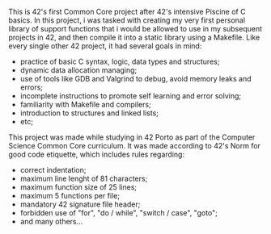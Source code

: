 This is 42's first Common Core project after 42's intensive Piscine of C basics.
In this project, i was tasked with creating my very first personal library of support
functions that i would be allowed to use in my subsequent projects in 42,
and then compile it into a static library using a Makefile.
Like every single other 42 project, it had several goals in mind:
- practice of basic C syntax, logic, data types and structures;
- dynamic data allocation managing;
- use of tools like GDB and Valgrind to debug, avoid memory leaks and errors;
- incomplete instructions to promote self learning and error solving;
- familiarity with Makefile and compilers;
- introduction to structures and linked lists;
- etc;

This project was made while studying in 42 Porto as part of the Computer Science
Common Core curriculum.
It was made according to 42's Norm for good code etiquette, which includes rules regarding:
- correct indentation;
- maximum line lenght of 81 characters;
- maximum function size of 25 lines;
- maximum 5 functions per file;
- mandatory 42 signature file header;
- forbidden use of "for", "do / while", "switch / case", "goto";
- and many others...
